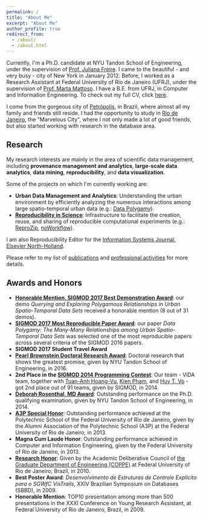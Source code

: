 ```yaml
---
permalink: /
title: "About Me"
excerpt: "About Me"
author_profile: true
redirect_from: 
  - /about/
  - /about.html
---
```


Currently, I'm a Ph.D. candidate at NYU Tandon School of Engineering, under the supervision of [Prof. Juliana Freire](http://vgc.poly.edu/~juliana/). I came to the beautiful - and very busy - city of New York in January 2012. Before, I worked as a Research Assistant at Federal University of Rio de Janeiro (UFRJ), under the supervision of [Prof. Marta Mattoso](http://www.cos.ufrj.br/~marta/). I have a B.E. from UFRJ, in Computer and Information Engineering. To check out my full CV, click [here](/files/resume.pdf).

I come from the gorgeous city of [Petr&oacute;polis](http://en.wikipedia.org/wiki/Petr%C3%B3polis), in Brazil, where almost all my family and friends still reside. I had the opportunity to study in [Rio de Janeiro](http://en.wikipedia.org/wiki/Rio_de_Janeiro), the "Marvelous City", where I not only made a lot of good friends, but also started working with research in the database area.

Research
------

My research interests are mainly in the area of scientific data management, including **provenance management and analytics**, **large-scale data analytics**, **data mining**, **reproducibility**, and **data visualization**.

Some of the projects on which I'm currently working are:

* **Urban Data Management and Analytics**: Understanding the urban environment by efficiently analyzing the numerous interactions among large spatio-temporal urban data (e.g.: [Data Polygamy](https://github.com/ViDA-NYU/data-polygamy)).
* **[Reproducibility in Science](http://www.reproduciblescience.org/)**: Infrastructure to facilitate the creation, reuse, and sharing of reproducible computational experiments (e.g.: [ReproZip](https://www.reprozip.org/), [noWorkflow](https://github.com/gems-uff/noworkflow)).

I am also Reproducibility Editor for the [Information Systems Journal, Elsevier North-Holland](http://www.journals.elsevier.com/information-systems/).
                
Please refer to my list of [publications](/publications/) and [professional activities](/professional/) for more details.

Awards and Honors
------

* **[Honorable Mention, SIGMOD 2017 Best Demonstration Award](https://sigmod.org/sigmod-awards/sigmod-best-demonstration-award/)**: our demo *Querying and Exploring Polygamous Relationships in Urban Spatio-Temporal Data Sets* received a honorable mention (8 out of 31 demos).
* **[SIGMOD 2017 Most Reproducible Paper Award](http://db-reproducibility.seas.harvard.edu/awards/)**: our paper *Data Polygamy: The Many-Many Relationships among Urban Spatio-Temporal Data Sets* was selected one of the most reproducible papers across several criteria of the SIGMOD 2016 papers.
* **SIGMOD 2017 Student Travel Award**
* **[Pearl Brownstein Doctoral Research Award](http://engineering.nyu.edu/academics/departments/computer-science-engineering/student-awards)**: Doctoral research that shows the greatest promise, given by NYU Tandon School of Engineering, in 2016.
* **2nd Place in the [SIGMOD 2014 Programming Contest](http://www.cs.albany.edu/~sigmod14contest/index.html)**: Our team - ViDA team, together with [Tuan-Anh Hoang-Vu](http://bigdata.poly.edu/~tuananh/), [Kien Pham](http://bigdata.poly.edu/~kienpham/), and [Huy T. Vo](http://serv.cusp.nyu.edu/~hvo/) - got 2nd place out of 91 teams, given by SIGMOD, in 2014.
* **[Deborah Rosenthal, MD Award](http://engineering.nyu.edu/academics/departments/computer-science-engineering/student-awards)**: Outstanding performance on the Ph.D. qualifying examination, given by NYU Tandon School of Engineering, in 2014.
* **[A3P Special Honor](http://www.a3p.poli.ufrj.br/noticiasver.php?fcodigo=50)**: Outstanding performance achieved at the Polytechnic School of the Federal University of Rio de Janeiro, given by the Alumni Association of the Polytechnic School (A3P) at the Federal University of Rio de Janeiro, in 2013.
* **Magna Cum Laude Honor**: Outstanding performance achieved in Computer and Information Engineering, given by the Federal University of Rio de Janeiro, in 2013.
* **[Research Honor](http://www.coppe.ufrj.br/pt-br/planeta-coppe-noticias/agenda/coppe-entrega-voto-de-louvor-aos-premiados-de-2009)**: Given by the Academic Deliberative Council of [the Graduate Department of Engineering (COPPE)](http://www.coppe.ufrj.br/) at Federal University of Rio de	Janeiro, Brazil, in 2010.
* **Best Poster Award**: *Desenvolvimento de Estruturas de Controle Explícito para o SGWfC VisTrails*, XXIV Brazilian Symposium on Databases (SBBD), in 2009.
* **Honorable Mention**: TOP10 presentation among more than 500 presentations in the XXXI Conference on Young Research Assistant, at Federal University of Rio de Janeiro, Brazil, in 2009.